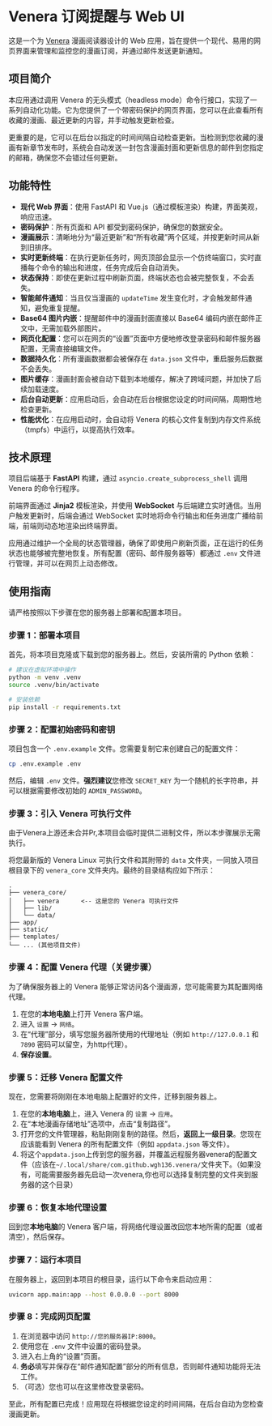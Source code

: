 # Venera 订阅提醒与 Web UI

这是一个为 [Venera](https://github.com/Scighost/Venera) 漫画阅读器设计的 Web 应用，旨在提供一个现代、易用的网页界面来管理和监控您的漫画订阅，并通过邮件发送更新通知。

## 项目简介

本应用通过调用 Venera 的无头模式（headless mode）命令行接口，实现了一系列自动化功能。它为您提供了一个带密码保护的网页界面，您可以在此查看所有收藏的漫画、最近更新的内容，并手动触发更新检查。

更重要的是，它可以在后台以指定的时间间隔自动检查更新。当检测到您收藏的漫画有新章节发布时，系统会自动发送一封包含漫画封面和更新信息的邮件到您指定的邮箱，确保您不会错过任何更新。

## 功能特性

- **现代 Web 界面**：使用 FastAPI 和 Vue.js（通过模板渲染）构建，界面美观，响应迅速。
- **密码保护**：所有页面和 API 都受到密码保护，确保您的数据安全。
- **漫画展示**：清晰地分为“最近更新”和“所有收藏”两个区域，并按更新时间从新到旧排序。
- **实时更新终端**：在执行更新任务时，网页顶部会显示一个仿终端窗口，实时直播每个命令的输出和进度，任务完成后会自动消失。
- **状态保持**：即使在更新过程中刷新页面，终端状态也会被完整恢复，不会丢失。
- **智能邮件通知**：当且仅当漫画的 `updateTime` 发生变化时，才会触发邮件通知，避免重复提醒。
- **Base64 图片内嵌**：提醒邮件中的漫画封面直接以 Base64 编码内嵌在邮件正文中，无需加载外部图片。
- **网页化配置**：您可以在网页的“设置”页面中方便地修改登录密码和邮件服务器配置，无需直接编辑文件。
- **数据持久化**：所有漫画数据都会被保存在 `data.json` 文件中，重启服务后数据不会丢失。
- **图片缓存**：漫画封面会被自动下载到本地缓存，解决了跨域问题，并加快了后续加载速度。
- **后台自动更新**：应用启动后，会自动在后台根据您设定的时间间隔，周期性地检查更新。
- **性能优化**：在应用启动时，会自动将 Venera 的核心文件复制到内存文件系统（tmpfs）中运行，以提高执行效率。

## 技术原理

项目后端基于 **FastAPI** 构建，通过 `asyncio.create_subprocess_shell` 调用 Venera 的命令行程序。

前端界面通过 **Jinja2** 模板渲染，并使用 **WebSocket** 与后端建立实时通信。当用户触发更新时，后端会通过 WebSocket 实时地将命令行输出和任务进度广播给前端，前端则动态地渲染出终端界面。

应用通过维护一个全局的状态管理器，确保了即使用户刷新页面，正在运行的任务状态也能够被完整地恢复。所有配置（密码、邮件服务器等）都通过 `.env` 文件进行管理，并可以在网页上动态修改。

## 使用指南

请严格按照以下步骤在您的服务器上部署和配置本项目。

### 步骤 1：部署本项目

首先，将本项目克隆或下载到您的服务器上。然后，安装所需的 Python 依赖：

```bash
# 建议在虚拟环境中操作
python -m venv .venv
source .venv/bin/activate

# 安装依赖
pip install -r requirements.txt
```

### 步骤 2：配置初始密码和密钥

项目包含一个 `.env.example` 文件。您需要复制它来创建自己的配置文件：

```bash
cp .env.example .env
```

然后，编辑 `.env` 文件。**强烈建议**您修改 `SECRET_KEY` 为一个随机的长字符串，并可以根据需要修改初始的 `ADMIN_PASSWORD`。

### 步骤 3：引入 Venera 可执行文件

由于Venera上游还未合并Pr,本项目会临时提供二进制文件，所以本步骤展示无需执行。

将您最新版的 Venera Linux 可执行文件和其附带的 `data` 文件夹，一同放入项目根目录下的 `venera_core` 文件夹内。最终的目录结构应如下所示：

```
.
├── venera_core/
│   ├── venera      <-- 这是您的 Venera 可执行文件
│   ├── lib/
│   └── data/
├── app/
├── static/
├── templates/
└── ... (其他项目文件)
```

### 步骤 4：配置 Venera 代理（关键步骤）

为了确保服务器上的 Venera 能够正常访问各个漫画源，您可能需要为其配置网络代理。

1.  在您的**本地电脑**上打开 Venera 客户端。
2.  进入 `设置` -> `网络`。
3.  在“代理”部分，填写您服务器所使用的代理地址（例如 `http://127.0.0.1` 和`7890` 密码可以留空，为http代理）。
4.  **保存设置**。

### 步骤 5：迁移 Venera 配置文件

现在，您需要将刚刚在本地电脑上配置好的文件，迁移到服务器上。

1.  在您的**本地电脑**上，进入 Venera 的 `设置` -> `应用`。
2.  在“本地漫画存储地址”选项中，点击“复制路径”。
3.  打开您的文件管理器，粘贴刚刚复制的路径。然后，**返回上一级目录**。您现在应该能看到 Venera 的所有配置文件（例如 `appdata.json` 等文件）。
4.  将这个`appdata.json`上传到您的服务器，并覆盖远程服务器venera的配置文件（应该在`~/.local/share/com.github.wgh136.venera/`文件夹下。（如果没有，可能需要服务器先启动一次venera,你也可以选择复制完整的文件夹到服务器的这个目录）

### 步骤 6：恢复本地代理设置

回到您**本地电脑**的 Venera 客户端，将网络代理设置改回您本地所需的配置（或者清空），然后保存。

### 步骤 7：运行本项目

在服务器上，返回到本项目的根目录，运行以下命令来启动应用：

```bash
uvicorn app.main:app --host 0.0.0.0 --port 8000
```

### 步骤 8：完成网页配置

1.  在浏览器中访问 `http://您的服务器IP:8000`。
2.  使用您在 `.env` 文件中设置的密码登录。
3.  进入右上角的“设置”页面。
4.  **务必**填写并保存在“邮件通知配置”部分的所有信息，否则邮件通知功能将无法工作。
5.  （可选）您也可以在这里修改登录密码。

至此，所有配置已完成！应用现在将根据您设定的时间间隔，在后台自动为您检查漫画更新。
